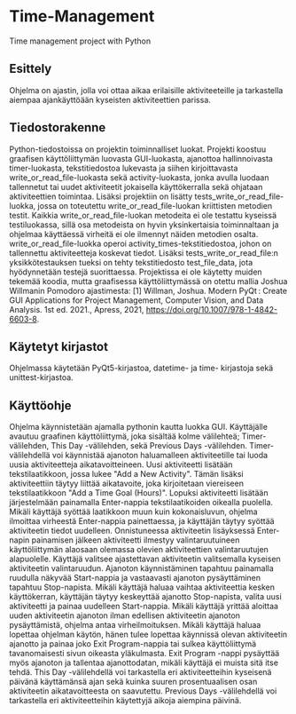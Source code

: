 # Time-Management
Time management project with Python

## Esittely
Ohjelma on ajastin, jolla voi ottaa aikaa erilaisille aktiviteeteille ja tarkastella aiempaa ajankäyttöään kyseisten aktiviteettien parissa.

## Tiedostorakenne
Python-tiedostoissa on projektin toiminnalliset luokat. Projekti koostuu graafisen käyttöliittymän luovasta GUI-luokasta, ajanottoa hallinnoivasta timer-luokasta, tekstitiedostoa lukevasta ja siihen kirjoittavasta write_or_read_file-luokasta sekä activity-luokasta, jonka avulla luodaan tallennetut tai uudet aktiviteetit jokaisella käyttökerralla sekä ohjataan aktiviteettien toimintaa. Lisäksi projektiin on lisätty tests_write_or_read_file-luokka, jossa on toteutettu write_or_read_file-luokan kriittisten metodien testit. Kaikkia write_or_read_file-luokan metodeita ei ole testattu kyseissä testiluokassa, sillä osa metodeista on hyvin yksinkertaisia toiminnaltaan ja ohjelmaa käyttäessä virheitä ei ole ilmennyt näiden metodien osalta. write_or_read_file-luokka operoi activity_times-tekstitiedostoa, johon on tallennettu aktiviteetteja koskevat tiedot. Lisäksi tests_write_or_read_file:n yksikkötestauksen tueksi on tehty tekstitiedosto test_file_data, jota hyödynnetään testejä suorittaessa. Projektissa ei ole käytetty muiden tekemää koodia, mutta graafisessa käyttöliittymässä on otettu mallia Joshua Willmanin Pomodoro ajastimesta: [1] Willman, Joshua. Modern PyQt : Create GUI Applications for Project Management, Computer Vision, and Data Analysis. 1st ed. 2021., Apress, 2021, https://doi.org/10.1007/978-1-4842-6603-8.

## Käytetyt kirjastot
Ohjelmassa käytetään PyQt5-kirjastoa, datetime- ja time- kirjastoja sekä unittest-kirjastoa.

## Käyttöohje
Ohjelma käynnistetään ajamalla pythonin kautta luokka GUI. Käyttäjälle avautuu graafinen käyttöliittymä, joka sisältää kolme välilehteä; Timer-välilehden, This Day -välilehden, sekä Previous Days -välilehden. Timer-välilehdellä voi käynnistää ajanoton haluamalleen aktiviteetille tai luoda uusia aktiviteetteja aikatavoitteineen. Uusi aktiviteetti lisätään tekstilaatikkoon, jossa lukee "Add a New Activity". Tämän lisäksi aktiviteettiin täytyy liittää aikatavoite, joka kirjoitetaan viereiseen tekstilaatikkoon "Add a Time Goal (Hours)". Lopuksi aktiviteetti lisätään järjestelmään painamalla Enter-nappia tekstilaatikoiden oikealla puolella. Mikäli käyttäjä syöttää laatikkoon muun kuin kokonaisluvun, ohjelma ilmoittaa virheestä Enter-nappia painettaessa, ja käyttäjän täytyy syöttää aktiviteetin tiedot uudelleen. Onnistuneessa aktiviteetin lisäyksessä Enter-napin painamisen jälkeen aktiviteetti ilmestyy valintaruutuineen käyttöliittymän alaosaan olemassa olevien aktiviteettien valintaruutujen alapuolelle. Käyttäjä valitsee ajastettavan aktiviteetin valitsemalla kyseisen aktiviteetin valintaruudun. Ajanoton käynnistäminen tapahtuu painamalla ruudulla näkyvää Start-nappia ja vastaavasti ajanoton pysäyttäminen tapahtuu Stop-napista. Mikäli käyttäjä haluaa vaihtaa aktiviteettia kesken käyttökerran, käyttäjän täytyy keskeyttää ajanotto Stop-napista, valita uusi aktiviteetti ja painaa uudelleen Start-nappia. Mikäli käyttäjä yrittää aloittaa uuden aktiviteetin ajanoton ilman edellisen aktiviteetin ajanoton pysäyttämistä, ohjelma antaa virheilmoituksen. Mikäli käyttäjä haluaa lopettaa ohjelman käytön, hänen tulee lopettaa käynnissä olevan aktiviteetin ajanotto ja painaa joko Exit Program-nappia tai sulkea käyttöliittymä tavanomaisesti sivun oikeasta yläkulmasta. Exit Program -nappi pysäyttää myös ajanoton ja tallentaa ajanottodatan, mikäli käyttäjä ei muista sitä itse tehdä. This Day -välilehdellä voi tarkastella eri aktiviteetteihin kyseisenä päivänä käyttämänsä ajan sekä kuinka suuren prosentuaalisen osan aktiviteetin aikatavoitteesta on saavutettu. Previous Days -välilehdellä voi tarkastella eri aktiviteetteihin käytettyjä aikoja aiempina päivinä.
